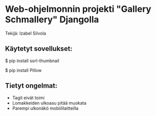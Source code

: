 # Web-ohjelmonnin projekti "Gallery Schmallery" Djangolla
Tekijä: Izabel Silvola

Käytetyt sovellukset:
------------

$ pip install sorl-thumbnail

$ pip install Pillow

Tietyt ongelmat:
---------------
- Tagit eivät toimi
- Lomakkeiden ulkoasu pitää muokata
- Parempi ulkonäkö mobiililaitteilla
